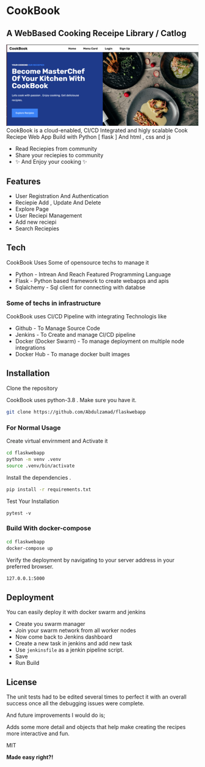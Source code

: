 # CookBook
## A WebBased Cooking Receipe Library / Catlog
![My animated logo](images/app.png)
CookBook is a cloud-enabled, CI/CD Integrated and higly scalable
 Cook Reciepe Web App Build with Python [ flask ] And html , css and js 
- Read Reciepies from community
- Share your reciepies to community
- ✨ And Enjoy your cooking ✨

## Features

- User Registration And Authentication 
- Reciepie Add , Update And Delete
- Explore Page 
- User Reciepi Management
- Add new reciepi 
- Search Reciepies
## Tech
CookBook Uses Some of opensource techs to manage it

- Python - Intrean And Reach Featured Programming Language
- Flask - Python based framework to create webapps and apis
- Sqlalchemy - Sql client for connecting with databse

### Some of techs in infrastructure
CookBook uses CI/CD Pipeline with integrating Technologis like
- Github -  To Manage Source Code 
- Jenkins - To Create and manage CI/CD pipeline
- Docker (Docker Swarm) - To manage deployment on multiple node integrations
- Docker Hub - To manage docker built images
## Installation



Clone the repository

CookBook uses python-3.8 . Make sure you have it.
```sh
git clone https://github.com/Abdulzamad/flaskwebapp
```

### For Normal Usage
Create virtual envirnment and Activate it 
```sh
cd flaskwebapp
python -m venv .venv
source .venv/bin/activate
```
Install the dependencies .
```sh
pip install -r requirements.txt
```
Test Your Installation
```
pytest -v
```

### Build  With docker-compose

```sh
cd flaskwebapp
docker-compose up
```

Verify the deployment by navigating to your server address in
your preferred browser.

```sh
127.0.0.1:5000
```
## Deployment

You can easily deploy it with docker swarm and jenkins

- Create you swarm manager
- Join your swarm network from all worker nodes
- Now come back to Jenkins dashboard 
- Create a new task in jenkins and add new task 
- Use ```jenkinsfile``` as a jenkin pipeline script.
- Save 
- Run Build 
## License
The unit tests had to be edited several times to perfect it with an overall success once all the debugging issues were complete.


And future improvements I would do is;

Adds some more detail and objects that help make creating the recipes more interactive and fun. 


MIT

**Made easy right?!**
